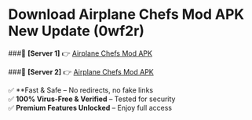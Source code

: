 # Download Airplane Chefs Mod APK New Update (0wf2r)  



###🔹 **[Server 1]** 👉 [Airplane Chefs Mod APK](https://apkcomod.com?title=Airplane_Chefs_Mod_APK) 

###🔹 **[Server 2]** 👉 [Airplane Chefs Mod APK](https://apkcomod.com?title=Airplane_Chefs_Mod_APK)  

✅ **Fast & Safe – No redirects, no fake links  
✅ **100% Virus-Free & Verified** – Tested for security  
✅ **Premium Features Unlocked** – Enjoy full access  



